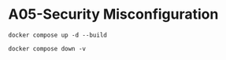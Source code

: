 # A05-Security Misconfiguration

```
docker compose up -d --build
```

```
docker compose down -v
```
